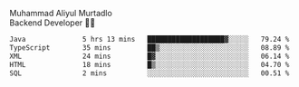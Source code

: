 Muhammad Aliyul Murtadlo
<br>
Backend Developer 👨‍💻
<br>
<!--START_SECTION:waka-->

```txt
Java              5 hrs 13 mins   ███████████████████▓░░░░░   79.24 %
TypeScript        35 mins         ██▒░░░░░░░░░░░░░░░░░░░░░░   08.89 %
XML               24 mins         █▓░░░░░░░░░░░░░░░░░░░░░░░   06.14 %
HTML              18 mins         █▒░░░░░░░░░░░░░░░░░░░░░░░   04.70 %
SQL               2 mins          ░░░░░░░░░░░░░░░░░░░░░░░░░   00.51 %
```

<!--END_SECTION:waka-->
